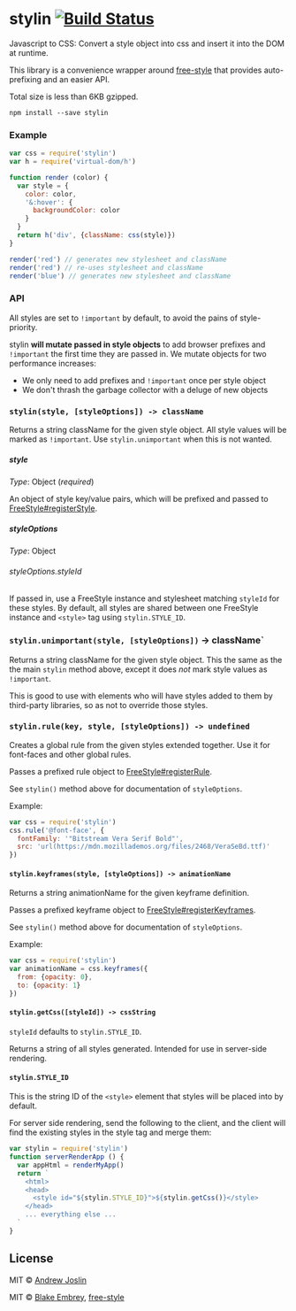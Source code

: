 # stylin [![Build Status](https://travis-ci.org/ajoslin/stylin.svg?branch=master)](https://travis-ci.org/ajoslin/stylin)

Javascript to CSS: Convert a style object into css and insert it into the DOM at runtime.

This library is a convenience wrapper around [free-style](https://github.com/blakeembrey/free-style) that provides auto-prefixing and an easier API.

Total size is less than 6KB gzipped.

```
npm install --save stylin
```

### Example

```js
var css = require('stylin')
var h = require('virtual-dom/h')

function render (color) {
  var style = {
    color: color,
    '&:hover': {
      backgroundColor: color
    }
  }
  return h('div', {className: css(style)})
}

render('red') // generates new stylesheet and className
render('red') // re-uses stylesheet and className
render('blue') // generates new stylesheet and className
```

### API

All styles are set to `!important` by default, to avoid the pains of style-priority.

stylin **will mutate passed in style objects** to add browser prefixes and `!important` the first time they are passed in. We mutate objects for two performance increases:

- We only need to add prefixes and `!important` once per style object
- We don't thrash the garbage collector with a deluge of new objects

### `stylin(style, [styleOptions]) -> className`

Returns a string className for the given style object. All style values will be marked as `!important`. Use `stylin.unimportant` when this is not wanted.

##### style

*Type*: Object (*required*)

An object of style key/value pairs, which will be prefixed and passed to [FreeStyle#registerStyle](https://github.com/blakeembrey/free-style#styles).

##### styleOptions

*Type*: Object

###### styleOptions.styleId

If passed in, use a FreeStyle instance and stylesheet matching `styleId` for these styles. By default, all styles are shared between one FreeStyle instance and `<style>` tag using `stylin.STYLE_ID`.

### `stylin.unimportant(style, [styleOptions])` -> className`

Returns a string className for the given style object. This the same as the the main `stylin` method above, except it does *not* mark style values as `!important`.

This is good to use with elements who will have styles added to them by third-party libraries, so as not to override those styles.

### `stylin.rule(key, style, [styleOptions]) -> undefined`

Creates a global rule from the given styles extended together. Use it for font-faces and other global rules.

Passes a prefixed rule object to [FreeStyle#registerRule](https://github.com/blakeembrey/free-style#rules).

See `stylin()` method above for documentation of `styleOptions`.

Example:

```js
var css = require('stylin')
css.rule('@font-face', {
  fontFamily: '"Bitstream Vera Serif Bold"',
  src: 'url(https://mdn.mozillademos.org/files/2468/VeraSeBd.ttf)'
})
```

#### `stylin.keyframes(style, [styleOptions]) -> animationName`

Returns a string animationName for the given keyframe definition.

Passes a prefixed keyframe object to [FreeStyle#registerKeyframes](https://github.com/blakeembrey/free-style#keyframes).

See `stylin()` method above for documentation of `styleOptions`.

Example:

```js
var css = require('stylin')
var animationName = css.keyframes({
  from: {opacity: 0},
  to: {opacity: 1}
})
```

#### `stylin.getCss([styleId]) -> cssString`

`styleId` defaults to `stylin.STYLE_ID`.

Returns a string of all styles generated. Intended for use in server-side rendering.

#### `stylin.STYLE_ID`

This is the string ID of the `<style>` element that styles will be placed into by default.

For server side rendering, send the following to the client, and the client will find the existing styles in the style tag and merge them:

```js
var stylin = require('stylin')
function serverRenderApp () {
  var appHtml = renderMyApp()
  return `
    <html>
    <head>
      <style id="${stylin.STYLE_ID}">${stylin.getCss()}</style>
    </head>
    ... everything else ...
  `
}
```

## License

MIT © [Andrew Joslin](http://ajoslin.com)

MIT © [Blake Embrey](http://blakeembrey.me), [free-style](https://github.com/blakeembrey/free-style)
